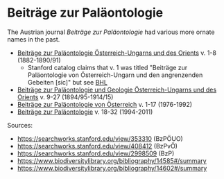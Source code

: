 # Beiträge zur Paläontologie

The Austrian journal _Beiträge zur Paläontologie_ had various more ornate names in the
past.

- [Beiträge zur Paläontologie Österreich-Ungarns und des Orients](/cg/1702) v. 1-8
  (1882-1890/91)
  - Stanford catalog claims that v. 1 was titled "Beiträge zur Paläontologie von
    Österreich-Ungarn und den angrenzenden Gebeiten \[sic\]" but see
    [BHL](https://www.biodiversitylibrary.org/item/50650#page/11/mode/1up)
- [Beiträge zur Paläontologie und Geologie Österreich-Ungarns und des Orients](/cg/1192)
  v. 9-27 (1894/95-1914/15)
- [Beiträge zur Paläontologie von Österreich](/cg/2016) v. 1-17 (1976-1992)
- [Beiträge zur Paläontologie](/cg/1055) v. 18-32 (1994-2011)

Sources:

- https://searchworks.stanford.edu/view/353310 (BzPÖUO)
- https://searchworks.stanford.edu/view/408412 (BzPvÖ)
- https://searchworks.stanford.edu/view/2998509 (BzP)
- https://www.biodiversitylibrary.org/bibliography/14585#/summary
- https://www.biodiversitylibrary.org/bibliography/14602#/summary
